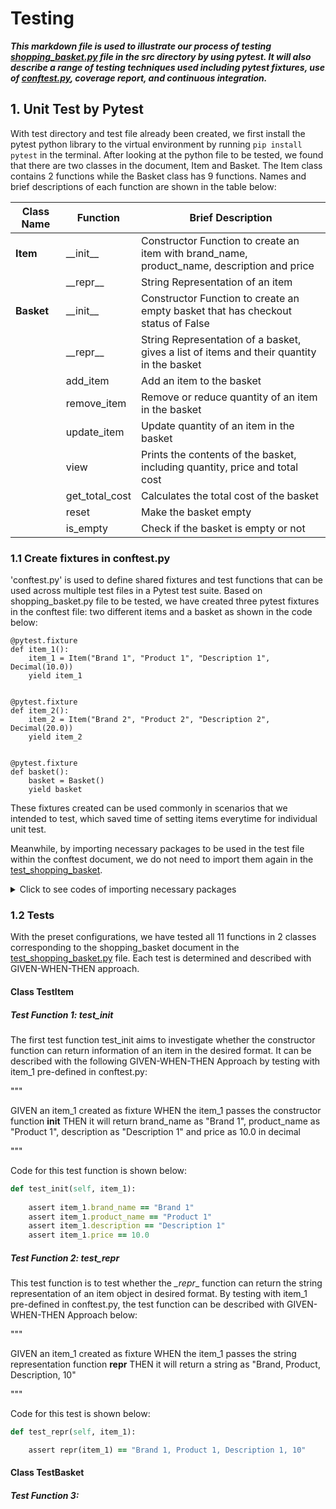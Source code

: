# Testing

***This markdown file is used to illustrate our process of testing [shopping_basket.py](src/shopping_basket.py) file in 
the src directory by using pytest. It will also describe a range of testing techniques used including pytest fixtures, 
use of [conftest.py](test/conftest.py), coverage report, and continuous integration.***

## 1. Unit Test by Pytest

With test directory and test file already been created, we first install the pytest python library to the virtual 
environment by running ```pip install pytest``` in the terminal. After looking at the python file to be tested, we found
that there are two classes in the document, Item and Basket. The Item class contains 2 functions while the Basket class 
has 9 functions. Names and brief descriptions of each function are shown in the table below:

| Class Name | Function       | Brief Description                                                                           |
|------------|----------------|---------------------------------------------------------------------------------------------|
| **Item**   | \_\_init__     | Constructor Function to create an item with brand_name, product_name, description and price |
|            | \_\_repr__     | String Representation of an item                                                            |
| **Basket** | \_\_init__     | Constructor Function to create an empty basket that has checkout status of False            |
|            | \_\_repr__     | String Representation of a basket, gives a list of items and their quantity in the basket   |
|            | add_item       | Add an item to the basket                                                                   |
|            | remove_item    | Remove or reduce quantity of an item in the basket                                          |
|            | update_item    | Update quantity of an item in the basket                                                    |
|            | view           | Prints the contents of the basket, including quantity, price and total cost                 |
|            | get_total_cost | Calculates the total cost of the basket                                                     |
|            | reset          | Make the basket empty                                                                       |
|            | is_empty       | Check if the basket is empty or not                                                         |

### 1.1 Create fixtures in conftest.py
'conftest.py' is used to define shared fixtures and test functions that can be used across multiple test files in a 
Pytest test suite. Based on shopping_basket.py file to be tested, we have created three pytest fixtures in the conftest 
file: two different items and a basket as shown in the code below:
```
@pytest.fixture
def item_1():
    item_1 = Item("Brand 1", "Product 1", "Description 1", Decimal(10.0))
    yield item_1


@pytest.fixture
def item_2():
    item_2 = Item("Brand 2", "Product 2", "Description 2", Decimal(20.0))
    yield item_2


@pytest.fixture
def basket():
    basket = Basket()
    yield basket
```
These fixtures created can be used commonly in scenarios that we intended to test, which saved time of setting items 
everytime for individual unit test.

Meanwhile, by importing necessary packages to be used in the test file within the conftest document, we do not need to 
import them again in the [test_shopping_basket](test/test_shopping_basket.py).
<details><summary>Click to see codes of importing necessary packages</summary>
<p>

```ruby
from decimal import Decimal
import pytest
from coursework2.src.shopping_basket import Item, Basket
```
</p>
</details>

### 1.2 Tests
With the preset configurations, we have tested all 11 functions in 2 classes corresponding to the shopping_basket
document in the [test_shopping_basket.py](test/test_shopping_basket.py) file. Each test is determined and described with
GIVEN-WHEN-THEN approach.
#### Class TestItem
##### Test Function 1: test_init
The first test function test_init aims to investigate whether the constructor function can return information of an item 
in the desired format. It can be described with the following GIVEN-WHEN-THEN Approach by testing with item_1 pre-defined 
in conftest.py:

"""

GIVEN an item_1 created as fixture
WHEN the item_1 passes the constructor function __init__
THEN it will return brand_name as "Brand 1", product_name as "Product 1", description as "Description 1" and
price as 10.0 in decimal

"""

Code for this test function is shown below:
```ruby
def test_init(self, item_1):
    
    assert item_1.brand_name == "Brand 1"
    assert item_1.product_name == "Product 1"
    assert item_1.description == "Description 1"
    assert item_1.price == 10.0
```
##### Test Function 2: test_repr
This test function is to test whether the _\_repr__ function can return the string representation of an item object in 
desired format. By testing with item_1 pre-defined in conftest.py, the test function can be described with GIVEN-WHEN-THEN 
Approach below:

"""

GIVEN an item_1 created as fixture
WHEN the item_1 passes the string representation function __repr__
THEN it will return a string as "Brand, Product, Description, 10"

"""

Code for this test is shown below:
```ruby
def test_repr(self, item_1):

    assert repr(item_1) == "Brand 1, Product 1, Description 1, 10"
```

#### Class TestBasket
##### Test Function 3: 


